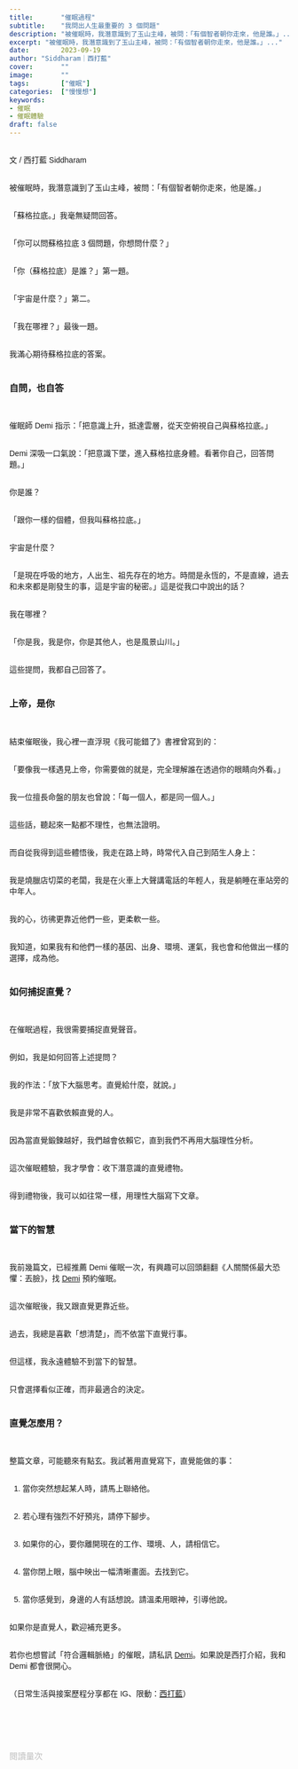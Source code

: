 ```yaml
---
title:       "催眠過程"
subtitle:    "我問出人生最重要的 3 個問題"
description: "被催眠時，我潛意識到了玉山主峰，被問：「有個智者朝你走來，他是誰。」..."
excerpt: "被催眠時，我潛意識到了玉山主峰，被問：「有個智者朝你走來，他是誰。」..."
date:        2023-09-19
author: "Siddharam｜西打藍"
cover:       ""
image:       ""
tags:        ["催眠"]
categories:  ["慢慢想"]
keywords:
- 催眠
- 催眠體驗
draft: false
---
```


<article style="font-family: 'Noto Sans TC', '微軟正黑體', sans-serif; font-weight: 300;">

<br>文 / 西打藍 Siddharam<br><br>

被催眠時，我潛意識到了玉山主峰，被問：「有個智者朝你走來，他是誰。」<br><br>

「蘇格拉底。」我毫無疑問回答。<br><br>

「你可以問蘇格拉底 3 個問題，你想問什麼？」<br><br>

「你（蘇格拉底）是誰？」第一題。<br><br>

「宇宙是什麼？」第二。<br><br>

「我在哪裡？」最後一題。<br><br>

我滿心期待蘇格拉底的答案。<br><br>

<h3 class="article-h1-color">自問，也自答</h3><br>

催眠師 Demi 指示：「把意識上升，抵達雲層，從天空俯視自己與蘇格拉底。」<br><br>

Demi 深吸一口氣說：「把意識下墜，進入蘇格拉底身體。看著你自己，回答問題。」<br><br>

你是誰？<br><br>

「跟你一樣的個體，但我叫蘇格拉底。」<br><br>

宇宙是什麼？<br><br>

「是現在呼吸的地方，人出生、祖先存在的地方。時間是永恆的，不是直線，過去和未來都是剛發生的事，這是宇宙的秘密。」這是從我口中說出的話？<br><br>

我在哪裡？<br><br>

「你是我，我是你，你是其他人，也是風景山川。」<br><br>

這些提問，我都自己回答了。<br><br>

<h3 class="article-h1-color">上帝，是你</h3><br>

結束催眠後，我心裡一直浮現《我可能錯了》書裡曾寫到的：<br><br>

「要像我一樣遇見上帝，你需要做的就是，完全理解誰在透過你的眼睛向外看。」<br><br>

我一位擅長命盤的朋友也曾說：「每一個人，都是同一個人。」<br><br>

這些話，聽起來一點都不理性，也無法證明。<br><br>

而自從我得到這些體悟後，我走在路上時，時常代入自己到陌生人身上：<br><br>

我是燒臘店切菜的老闆，我是在火車上大聲講電話的年輕人，我是躺睡在車站旁的中年人。<br><br>

我的心，彷彿更靠近他們一些，更柔軟一些。<br><br>

我知道，如果我有和他們一樣的基因、出身、環境、運氣，我也會和他做出一樣的選擇，成為他。<br><br>

<h3 class="article-h1-color">如何捕捉直覺？</h3><br>

在催眠過程，我很需要捕捉直覺聲音。<br><br>

例如，我是如何回答上述提問？<br><br>

我的作法：「放下大腦思考。直覺給什麼，就說。」<br><br>

我是非常不喜歡依賴直覺的人。<br><br>

因為當直覺鍛鍊越好，我們越會依賴它，直到我們不再用大腦理性分析。<br><br>

這次催眠體驗，我才學會：收下潛意識的直覺禮物。<br><br>

得到禮物後，我可以如往常一樣，用理性大腦寫下文章。<br><br>

<h3 class="article-h1-color">當下的智慧</h3><br>

我前幾篇文，已經推薦 Demi 催眠一次，有興趣可以回頭翻翻《人關關係最大恐懼：丟臉》，找 <a href="https://www.instagram.com/sssyuuu/" target="_blank">Demi</a> 預約催眠。<br><br>

這次催眠後，我又跟直覺更靠近些。<br><br>

過去，我總是喜歡「想清楚」，而不依當下直覺行事。<br><br>

但這樣，我永遠體驗不到當下的智慧。<br><br>

只會選擇看似正確，而非最適合的決定。<br><br>

<h3 class="article-h1-color">直覺怎麼用？</h3><br>

整篇文章，可能聽來有點玄。我試著用直覺寫下，直覺能做的事：<br><br>

1. 當你突然想起某人時，請馬上聯絡他。<br><br>

2. 若心理有強烈不好預兆，請停下腳步。<br><br>

3. 如果你的心，要你離開現在的工作、環境、人，請相信它。<br><br>

4. 當你閉上眼，腦中映出一幅清晰畫面。去找到它。<br><br>

5. 當你感覺到，身邊的人有話想說。請溫柔用眼神，引導他說。<br><br>

如果你是直覺人，歡迎補充更多。<br><br>

若你也想嘗試「符合邏輯脈絡」的催眠，請私訊 <a href="https://www.instagram.com/sssyuuu/" target="_blank">Demi</a>。如果說是西打介紹，我和 Demi 都會很開心。<br><br>



（日常生活與接案歷程分享都在 IG、限動：<a href="https://www.instagram.com/sidd.blue/" target="_blank">西打藍</a>）<br><br>

<!-- <h3 class="article-h1-color"></h3><br> -->

<br><br><br>

</article>

<div style="color: #bfbfbf; font-size: 15px;" id="busuanzi_container_page_pv">
  閱讀量<span id="busuanzi_value_page_pv"></span>次
</div>

<script src="../../js/post.js"></script>
